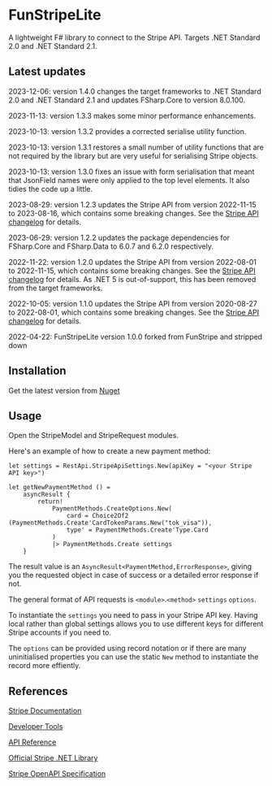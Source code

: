 # FunStripeLite

A lightweight F# library to connect to the Stripe API. Targets .NET Standard 2.0 and .NET Standard 2.1.

## Latest updates

2023-12-06: version 1.4.0 changes the target frameworks to .NET Standard 2.0 and .NET Standard 2.1 and updates FSharp.Core to version 8.0.100.

2023-11-13: version 1.3.3 makes some minor performance enhancements.

2023-10-13: version 1.3.2 provides a corrected serialise utility function.

2023-10-13: version 1.3.1 restores a small number of utility functions that are not required by the library but are very useful for serialising Stripe objects.

2023-10-13: version 1.3.0 fixes an issue with form serialisation that meant that JsonField names were only applied to the top level elements. It also tidies the code up a little.

2023-08-29: version 1.2.3 updates the Stripe API from version 2022-11-15 to 2023-08-16, which contains some breaking changes. See the [Stripe API changelog](https://stripe.com/docs/upgrades#api-changelog) for details.

2023-06-29: version 1.2.2 updates the package dependencies for FSharp.Core and FSharp.Data to 6.0.7 and 6.2.0 respectively.

2022-11-22: version 1.2.0 updates the Stripe API from version 2022-08-01 to 2022-11-15, which contains some breaking changes. See the [Stripe API changelog](https://stripe.com/docs/upgrades#api-changelog) for details. As .NET 5 is out-of-support, this has been removed from the target frameworks.

2022-10-05: version 1.1.0 updates the Stripe API from version 2020-08-27 to 2022-08-01, which contains some breaking changes. See the [Stripe API changelog](https://stripe.com/docs/upgrades#api-changelog) for details.

2022-04-22: FunStripeLite version 1.0.0 forked from FunStripe and stripped down

## Installation

Get the latest version from [Nuget](https://www.nuget.org/packages/FunStripeLite/)

## Usage

Open the StripeModel and StripeRequest modules.

Here's an example of how to create a new payment method:

```F#
let settings = RestApi.StripeApiSettings.New(apiKey = "<your Stripe API key>")

let getNewPaymentMethod () =
    asyncResult {
        return! 
            PaymentMethods.CreateOptions.New(
                card = Choice2Of2 (PaymentMethods.Create'CardTokenParams.New("tok_visa")),
                type' = PaymentMethods.Create'Type.Card
            )
            |> PaymentMethods.Create settings
    }
```

The result value is an `AsyncResult<PaymentMethod,ErrorResponse>`, giving you the requested object in case of success or a detailed error response if not.

The general format of API requests is `<module>`.`<method>` `settings` `options`.

To instantiate the `settings` you need to pass in your Stripe API key. Having local rather than global settings allows you to use different keys for different Stripe accounts if you need to.

The `options` can be provided using record notation or if there are many uninitialised properties you can use the static `New` method to instantiate the record more effiently.

## References

[Stripe Documentation](https://stripe.com/docs)

[Developer Tools](https://stripe.com/docs/development)

[API Reference](https://stripe.com/docs/api)

[Official Stripe .NET Library](https://github.com/stripe/stripe-dotnet)

[Stripe OpenAPI Specification](https://raw.githubusercontent.com/stripe/openapi/master/openapi/spec3.sdk.json)
